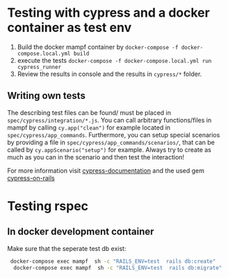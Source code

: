 # Testing with cypress and a docker container as test env

1. Build the docker mampf container by `docker-compose -f docker-compose.local.yml build`
2. execute the tests `docker-compose -f docker-compose.local.yml run cypress_runner `
3. Review the results in console and the results in `cypress/*` folder.

## Writing own tests

The describing test files can be found/ must be placed in `spec/cypress/integration/*.js`.
You can call arbitrary functions/files in mampf by calling `cy.app("clean")` for example located in `spec/cypress/app_commands`.
Furthermore, you can setup special scenarios by providing a file in `spec/cypress/app_commands/scenarios/`,
that can be called by `cy.appScenario("setup")` for example. Always try to 
create as much as you can in the scenario and then test the interaction!

For more information visit [cypress-documentation](https://docs.cypress.io) and the used gem [cypress-on-rails](https://github.com/shakacode/cypress-on-rails) 

# Testing rspec

## In docker development container

Make sure that the seperate test db exist:

```sh
 docker-compose exec mampf  sh -c "RAILS_ENV=test  rails db:create"
  docker-compose exec mampf  sh -c "RAILS_ENV=test  rails db:migrate"
```

